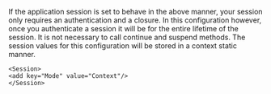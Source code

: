 <properties date="2016-05-10"
SortOrder="100"
/>

If the application session is set to behave in the above manner, your session only requires an authentication and a closure. In this configuration however, once you authenticate a session it will be for the entire lifetime of the session. It is not necessary to call continue and suspend methods. The session values for this configuration will be stored in a context static manner.

 

 

```
<Session>
<add key="Mode" value="Context"/>
</Session>

 

 
```

 
